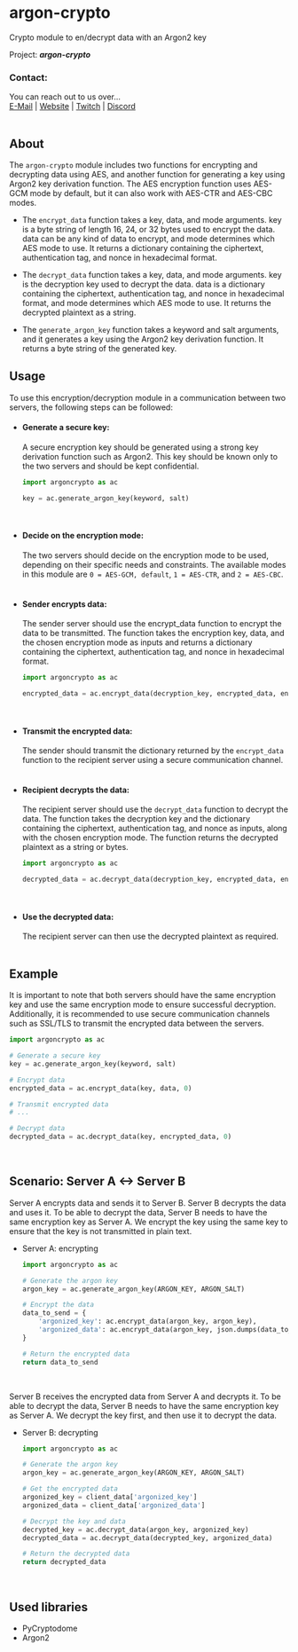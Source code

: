 # argon-crypto
Crypto module to en/decrypt data with an Argon2 key

Project: **_argon-crypto_**

### Contact:
You can reach out to us over...  
[E-Mail](mailto:admin@valkyteq.com?Subject=Github)   |    [Website](https://tera-europe.net/)   |    [Twitch](https://www.twitch.tv/valkyfischer)   |    [Discord](https://vteq.cc/discord/)
<br><br>



## About

The `argon-crypto` module includes two functions for encrypting and decrypting data using AES, and another function for generating a key using Argon2 key derivation function. The AES encryption function uses AES-GCM mode by default, but it can also work with AES-CTR and AES-CBC modes.

- The ``encrypt_data`` function takes a key, data, and mode arguments. key is a byte string of length 16, 24, or 32 bytes used to encrypt the data. data can be any kind of data to encrypt, and mode determines which AES mode to use. It returns a dictionary containing the ciphertext, authentication tag, and nonce in hexadecimal format.

- The ``decrypt_data`` function takes a key, data, and mode arguments. key is the decryption key used to decrypt the data. data is a dictionary containing the ciphertext, authentication tag, and nonce in hexadecimal format, and mode determines which AES mode to use. It returns the decrypted plaintext as a string.

- The ``generate_argon_key`` function takes a keyword and salt arguments, and it generates a key using the Argon2 key derivation function. It returns a byte string of the generated key.

## Usage

To use this encryption/decryption module in a communication between two servers, the following steps can be followed:  

  
- #### Generate a secure key: 
    A secure encryption key should be generated using a strong key derivation function such as Argon2. This key should be known only to the two servers and should be kept confidential.
    ```python
    import argoncrypto as ac
    
    key = ac.generate_argon_key(keyword, salt)
    ```
    <br>

- #### Decide on the encryption mode: 
    The two servers should decide on the encryption mode to be used, depending on their specific needs and constraints. 
    The available modes in this module are ``0 = AES-GCM, default``, ``1 = AES-CTR``, and ``2 = AES-CBC``.
    <br><br>

- #### Sender encrypts data: 
    The sender server should use the encrypt_data function to encrypt the data to be transmitted. The function takes the encryption key, data, and the chosen encryption mode as inputs and returns a dictionary containing the ciphertext, authentication tag, and nonce in hexadecimal format.
    ```python
    import argoncrypto as ac
    
    encrypted_data = ac.encrypt_data(decryption_key, encrypted_data, encryption_mode)
    ```
    <br>

- #### Transmit the encrypted data: 
    The sender should transmit the dictionary returned by the ``encrypt_data`` function to the recipient server using a secure communication channel.
    <br><br>

- #### Recipient decrypts the data: 
    The recipient server should use the ``decrypt_data`` function to decrypt the data. The function takes the decryption key and the dictionary containing the ciphertext, authentication tag, and nonce as inputs, along with the chosen encryption mode. The function returns the decrypted plaintext as a string or bytes.
    ```python
    import argoncrypto as ac
    
    decrypted_data = ac.decrypt_data(decryption_key, encrypted_data, encryption_mode)
    ```
    <br>

- #### Use the decrypted data: 
    The recipient server can then use the decrypted plaintext as required.
    <br><br>

## Example
It is important to note that both servers should have the same encryption key and use the same encryption mode to ensure successful decryption. Additionally, it is recommended to use secure communication channels such as SSL/TLS to transmit the encrypted data between the servers.
    
```python
import argoncrypto as ac

# Generate a secure key
key = ac.generate_argon_key(keyword, salt)

# Encrypt data
encrypted_data = ac.encrypt_data(key, data, 0)

# Transmit encrypted data
# ...

# Decrypt data
decrypted_data = ac.decrypt_data(key, encrypted_data, 0)
```
<br>

## Scenario: Server A <-> Server B

Server A encrypts data and sends it to Server B. Server B decrypts the data and uses it. To be able to decrypt 
the data, Server B needs to have the same encryption key as Server A. We encrypt the key using the same key 
to ensure that the key is not transmitted in plain text.  

- Server A: encrypting
    ```python
    import argoncrypto as ac

    # Generate the argon key
    argon_key = ac.generate_argon_key(ARGON_KEY, ARGON_SALT)

    # Encrypt the data
    data_to_send = {
        'argonized_key': ac.encrypt_data(argon_key, argon_key),
        'argonized_data': ac.encrypt_data(argon_key, json.dumps(data_to_encrypt).encode('utf-8'))
    }

    # Return the encrypted data
    return data_to_send
    ```
<br>

Server B receives the encrypted data from Server A and decrypts it. To be able to decrypt the data, Server B 
needs to have the same encryption key as Server A. We decrypt the key first, and then use it to decrypt the data.  

- Server B: decrypting
    ```python
    import argoncrypto as ac
    
    # Generate the argon key
    argon_key = ac.generate_argon_key(ARGON_KEY, ARGON_SALT)
    
    # Get the encrypted data
    argonized_key = client_data['argonized_key']
    argonized_data = client_data['argonized_data']
    
    # Decrypt the key and data
    decrypted_key = ac.decrypt_data(argon_key, argonized_key)
    decrypted_data = ac.decrypt_data(decrypted_key, argonized_data)
    
    # Return the decrypted data
    return decrypted_data
    ```
<br>

## Used libraries
- PyCryptodome
- Argon2
